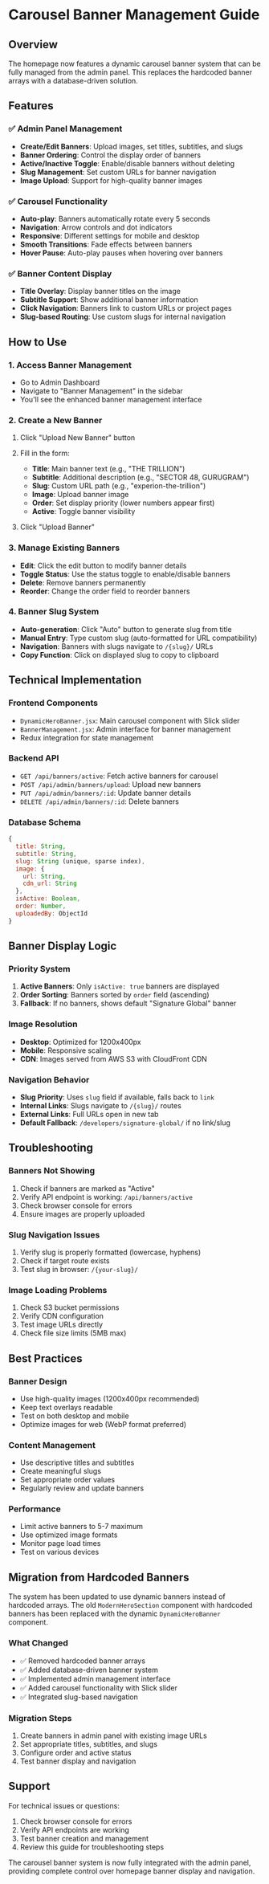 # Carousel Banner Management Guide

## Overview
The homepage now features a dynamic carousel banner system that can be fully managed from the admin panel. This replaces the hardcoded banner arrays with a database-driven solution.

## Features

### ✅ **Admin Panel Management**
- **Create/Edit Banners**: Upload images, set titles, subtitles, and slugs
- **Banner Ordering**: Control the display order of banners
- **Active/Inactive Toggle**: Enable/disable banners without deleting
- **Slug Management**: Set custom URLs for banner navigation
- **Image Upload**: Support for high-quality banner images

### ✅ **Carousel Functionality**
- **Auto-play**: Banners automatically rotate every 5 seconds
- **Navigation**: Arrow controls and dot indicators
- **Responsive**: Different settings for mobile and desktop
- **Smooth Transitions**: Fade effects between banners
- **Hover Pause**: Auto-play pauses when hovering over banners

### ✅ **Banner Content Display**
- **Title Overlay**: Display banner titles on the image
- **Subtitle Support**: Show additional banner information
- **Click Navigation**: Banners link to custom URLs or project pages
- **Slug-based Routing**: Use custom slugs for internal navigation

## How to Use

### 1. **Access Banner Management**
- Go to Admin Dashboard
- Navigate to "Banner Management" in the sidebar
- You'll see the enhanced banner management interface

### 2. **Create a New Banner**
1. Click "Upload New Banner" button
2. Fill in the form:
   - **Title**: Main banner text (e.g., "THE TRILLION")
   - **Subtitle**: Additional description (e.g., "SECTOR 48, GURUGRAM")
   - **Slug**: Custom URL path (e.g., "experion-the-trillion")
   - **Image**: Upload banner image
   - **Order**: Set display priority (lower numbers appear first)
   - **Active**: Toggle banner visibility

3. Click "Upload Banner"

### 3. **Manage Existing Banners**
- **Edit**: Click the edit button to modify banner details
- **Toggle Status**: Use the status toggle to enable/disable banners
- **Delete**: Remove banners permanently
- **Reorder**: Change the order field to reorder banners

### 4. **Banner Slug System**
- **Auto-generation**: Click "Auto" button to generate slug from title
- **Manual Entry**: Type custom slug (auto-formatted for URL compatibility)
- **Navigation**: Banners with slugs navigate to `/{slug}/` URLs
- **Copy Function**: Click on displayed slug to copy to clipboard

## Technical Implementation

### **Frontend Components**
- `DynamicHeroBanner.jsx`: Main carousel component with Slick slider
- `BannerManagement.jsx`: Admin interface for banner management
- Redux integration for state management

### **Backend API**
- `GET /api/banners/active`: Fetch active banners for carousel
- `POST /api/admin/banners/upload`: Upload new banners
- `PUT /api/admin/banners/:id`: Update banner details
- `DELETE /api/admin/banners/:id`: Delete banners

### **Database Schema**
```javascript
{
  title: String,
  subtitle: String,
  slug: String (unique, sparse index),
  image: {
    url: String,
    cdn_url: String
  },
  isActive: Boolean,
  order: Number,
  uploadedBy: ObjectId
}
```

## Banner Display Logic

### **Priority System**
1. **Active Banners**: Only `isActive: true` banners are displayed
2. **Order Sorting**: Banners sorted by `order` field (ascending)
3. **Fallback**: If no banners, shows default "Signature Global" banner

### **Image Resolution**
- **Desktop**: Optimized for 1200x400px
- **Mobile**: Responsive scaling
- **CDN**: Images served from AWS S3 with CloudFront CDN

### **Navigation Behavior**
- **Slug Priority**: Uses `slug` field if available, falls back to `link`
- **Internal Links**: Slugs navigate to `/{slug}/` routes
- **External Links**: Full URLs open in new tab
- **Default Fallback**: `/developers/signature-global/` if no link/slug

## Troubleshooting

### **Banners Not Showing**
1. Check if banners are marked as "Active"
2. Verify API endpoint is working: `/api/banners/active`
3. Check browser console for errors
4. Ensure images are properly uploaded

### **Slug Navigation Issues**
1. Verify slug is properly formatted (lowercase, hyphens)
2. Check if target route exists
3. Test slug in browser: `/{your-slug}/`

### **Image Loading Problems**
1. Check S3 bucket permissions
2. Verify CDN configuration
3. Test image URLs directly
4. Check file size limits (5MB max)

## Best Practices

### **Banner Design**
- Use high-quality images (1200x400px recommended)
- Keep text overlays readable
- Test on both desktop and mobile
- Optimize images for web (WebP format preferred)

### **Content Management**
- Use descriptive titles and subtitles
- Create meaningful slugs
- Set appropriate order values
- Regularly review and update banners

### **Performance**
- Limit active banners to 5-7 maximum
- Use optimized image formats
- Monitor page load times
- Test on various devices

## Migration from Hardcoded Banners

The system has been updated to use dynamic banners instead of hardcoded arrays. The old `ModernHeroSection` component with hardcoded banners has been replaced with the dynamic `DynamicHeroBanner` component.

### **What Changed**
- ✅ Removed hardcoded banner arrays
- ✅ Added database-driven banner system
- ✅ Implemented admin management interface
- ✅ Added carousel functionality with Slick slider
- ✅ Integrated slug-based navigation

### **Migration Steps**
1. Create banners in admin panel with existing image URLs
2. Set appropriate titles, subtitles, and slugs
3. Configure order and active status
4. Test banner display and navigation

## Support

For technical issues or questions:
1. Check browser console for errors
2. Verify API endpoints are working
3. Test banner creation and management
4. Review this guide for troubleshooting steps

The carousel banner system is now fully integrated with the admin panel, providing complete control over homepage banner display and navigation.

